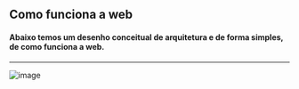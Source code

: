 ## Como funciona a web

#### Abaixo temos um desenho conceitual de arquitetura e de forma simples, de como funciona a web.

---

![image](https://github.com/user-attachments/assets/a0db7530-1aa4-4d48-8529-548504cc5bb5)
